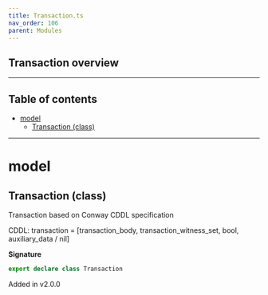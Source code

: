 ```yaml
---
title: Transaction.ts
nav_order: 106
parent: Modules
---
```


## Transaction overview

---

<h2 class="text-delta">Table of contents</h2>

- [model](#model)
  - [Transaction (class)](#transaction-class)

---

# model

## Transaction (class)

Transaction based on Conway CDDL specification

CDDL: transaction =
[transaction_body, transaction_witness_set, bool, auxiliary_data / nil]

**Signature**

```ts
export declare class Transaction
```

Added in v2.0.0
